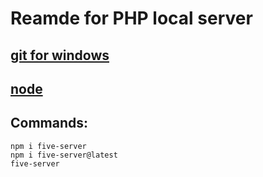 # Reamde for PHP local server

## [git for windows](https://gitforwindows.org/)

## [node](https://nodejs.org/en/)

## Commands:

```
npm i five-server
npm i five-server@latest
five-server
```
